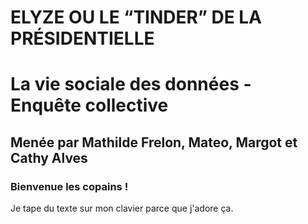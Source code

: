 # ELYZE  OU LE “TINDER” DE LA PRÉSIDENTIELLE
# La vie sociale des données - Enquête collective
## Menée par Mathilde Frelon, Mateo, Margot et Cathy Alves
### Bienvenue les copains !
Je tape du texte sur mon clavier parce que j'adore ça.


